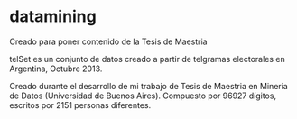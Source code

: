 # datamining
Creado para poner contenido de la Tesis de Maestria

telSet es un conjunto de datos creado a partir de telgramas electorales en Argentina, Octubre 2013.

Creado durante el desarrollo de mi trabajo de Tesis de Maestria en Mineria de Datos (Universidad de Buenos Aires).
Compuesto por 96927 dígitos, escritos por 2151 personas diferentes.

